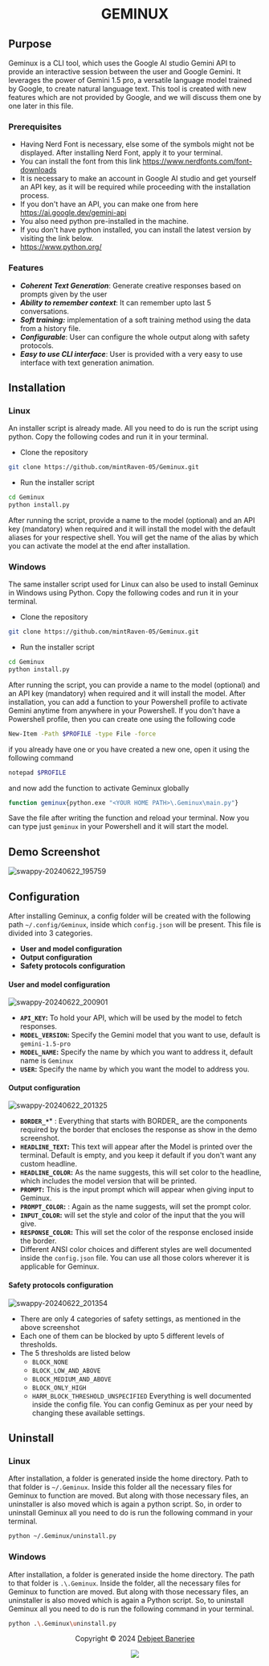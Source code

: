 <h1 align=center>GEMINUX</h1> 

## Purpose

Geminux is a CLI tool, which uses the Google AI studio Gemini API to provide an interactive session between the user and Google Gemini. It leverages the power of Gemini 1.5 pro, a versatile language model trained by Google, to create natural language text. This tool is created with new features which are not provided by Google, and we will discuss them one by one later in this file.

### Prerequisites 
- Having Nerd Font is necessary, else some of the symbols might not be displayed. After installing Nerd Font, apply it to your terminal.
- You can install the font from this link https://www.nerdfonts.com/font-downloads
- It is necessary to make an account in Google AI studio and get yourself an API key, as it will be required while proceeding with the installation process.
- If you don't have an API, you can make one from here https://ai.google.dev/gemini-api
- You also need python pre-installed in the machine.
- If you don't have python installed, you can install the latest version by visiting the link below.
- https://www.python.org/

### Features
- ***Coherent Text Generation***: Generate creative responses based on prompts given by the user
- ***Ability to remember context***: It can remember upto last 5 conversations.
- ***Soft training:*** implementation of a soft training method using the data from a history file.
- ***Configurable***: User can configure the whole output along with safety protocols. 
- ***Easy to use CLI interface***: User is provided with a very easy to use interface with text generation animation.

## Installation
### Linux

An installer script is already made. All you need to do is run the script using python. Copy the following codes and run it in your terminal.

- Clone the repository

```bash
git clone https://github.com/mintRaven-05/Geminux.git
```

- Run the installer script

```bash
cd Geminux
python install.py
```

After running the script, provide a name to the model (optional) and an API key (mandatory) when required and it will install the model with the default aliases for your respective shell. You will get the name of the alias by which you can activate the model at the end after installation.

### Windows

The same installer script used for Linux can also be used to install Geminux in Windows using Python.
Copy the following codes and run it in your terminal.

- Clone the repository
  
```bash
git clone https://github.com/mintRaven-05/Geminux.git
```

- Run the installer script

```bash
cd Geminux
python install.py
```

After running the script, you can provide a name to the model (optional) and an API key (mandatory) when required and it will install the model.
After installation, you can add a function to your Powershell profile to activate Gemini anytime from anywhere in your Powershell.
If you don't have a Powershell profile, then you can create one using the following code

```bash
New-Item -Path $PROFILE -type File -force
```

if you already have one or you have created a new one, open it using the following command

```bash
notepad $PROFILE
```

and now add the function to activate Geminux globally

```bash
function geminux{python.exe "<YOUR HOME PATH>\.Geminux\main.py"}
```

Save the file after writing the function and reload your terminal. Now you can type just `geminux` in your Powershell and it will start the model. 

## Demo Screenshot

![swappy-20240622_195759](https://github.com/I-DebjeetBanerjee/Geminux/assets/136410764/dd515daf-8f54-4904-ac81-bafdb7ba13ec)

## Configuration
After installing Geminux, a config folder will be created with the following path `~/.config/Geminux`, inside which `config.json` will be present. This file is divided into 3 categories.
- **User and model configuration**
- **Output configuration**
- **Safety protocols configuration**
#### User and model configuration

![swappy-20240622_200901](https://github.com/I-DebjeetBanerjee/Geminux/assets/136410764/30294a3f-2de7-45eb-861b-67270b6ebd5e)
- **`API_KEY`:** To hold your API, which will be used by the model to fetch responses.
- **`MODEL_VERSION`:** Specify the Gemini model that you want to use, default is `gemini-1.5-pro`
- **`MODEL_NAME`:** Specify the name by which you want to address it, default name is `Geminux`
- **`USER`:** Specify the name by which you want the model to address you.

#### Output configuration

![swappy-20240622_201325](https://github.com/I-DebjeetBanerjee/Geminux/assets/136410764/f30fcf52-fbea-4fe8-8ada-75b5df2f3a8d)
-  **`BORDER_*`*** : Everything that starts with BORDER_ are the components required by the border that encloses the response as show in the demo screenshot.
- **`HEADLINE_TEXT`:** This text will appear after the Model is printed over the terminal. Default is empty, and you keep it default if you don't want any custom headline.
- **`HEADLINE_COLOR`:** As the name suggests, this will set color to the headline, which includes the model version that will be printed.
- **`PROMPT`:** This is the input prompt which will appear when giving input to Geminux.
- **`PROMPT_COLOR`:** : Again as the name suggests, will set the prompt color.
- **`INPUT_COLOR`:** will set the style and color of the input that the you will give.
- **`RESPONSE_COLOR`:** This will set the color of the response enclosed inside the border.
- Different ANSI color choices and different styles are well documented inside the `config.json` file. You can use all those colors wherever it is applicable for Geminux.
#### Safety protocols configuration

![swappy-20240622_201354](https://github.com/I-DebjeetBanerjee/Geminux/assets/136410764/9aa20f5e-2061-48ad-9c9e-a84c59f0025f)
- There are only 4 categories of safety settings, as mentioned in the above screenshot
- Each one of them can be blocked by upto 5 different levels of thresholds.
- The 5 thresholds are listed below
	- `BLOCK_NONE`
	- `BLOCK_LOW_AND_ABOVE`
	- `BLOCK_MEDIUM_AND_ABOVE`
	- `BLOCK_ONLY_HIGH`
	- `HARM_BLOCK_THRESHOLD_UNSPECIFIED`
Everything is well documented inside the config file. You can config Geminux as per your need by changing these available settings.

## Uninstall
### Linux
After installation, a folder is generated inside the home directory. Path to that folder is `~/.Geminux`. Inside this folder all the necessary files for Geminux to function are moved. But along with those necessary files, an uninstaller is also moved which is again a python script. So, in order to uninstall Geminux all you need to do is run the following command in your terminal.

```bash
python ~/.Geminux/uninstall.py
```
### Windows
After installation, a folder is generated inside the home directory. The path to that folder is `.\.Geminux`. Inside the folder, all the necessary files for Geminux to function are moved. But along with those necessary files, an uninstaller is also moved which is again a Python script. So, to uninstall Geminux all you need to do is run the following command in your terminal.

```bash
python .\.Geminux\uninstall.py
```
<p align="center">Copyright &copy; 2024 <a href="https://github.com/mintRaven-05" target="_blank">Debjeet Banerjee</a>
<p align="center"><a href="https://github.com/mintRaven-05/Geminux/blob/main/LICENSE"><img src="https://img.shields.io/static/v1.svg?style=for-the-badge&label=License&message=MIT&logoColor=d9e0ee&colorA=363a4f&colorB=b7bdf8"/></a></p>





